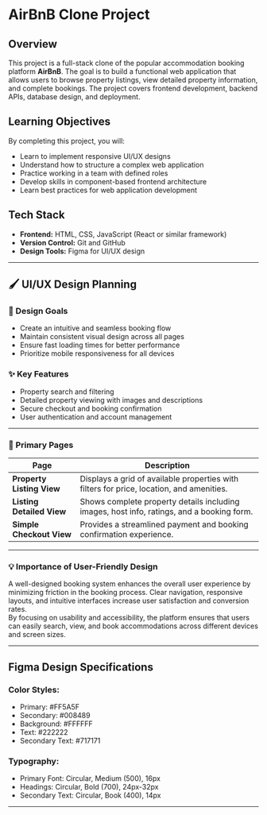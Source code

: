 # AirBnB Clone Project

## Overview
This project is a full-stack clone of the popular accommodation booking platform **AirBnB**. The goal is to build a functional web application that allows users to browse property listings, view detailed property information, and complete bookings. The project covers frontend development, backend APIs, database design, and deployment.

## Learning Objectives
By completing this project, you will:
- Learn to implement responsive UI/UX designs  
- Understand how to structure a complex web application  
- Practice working in a team with defined roles  
- Develop skills in component-based frontend architecture  
- Learn best practices for web application development  

## Tech Stack
- **Frontend:** HTML, CSS, JavaScript (React or similar framework)  
- **Version Control:** Git and GitHub  
- **Design Tools:** Figma for UI/UX design  

---

## 🖌️ UI/UX Design Planning

### 🎯 Design Goals
- Create an intuitive and seamless booking flow  
- Maintain consistent visual design across all pages  
- Ensure fast loading times for better performance  
- Prioritize mobile responsiveness for all devices  

### ✨ Key Features
- Property search and filtering  
- Detailed property viewing with images and descriptions  
- Secure checkout and booking confirmation  
- User authentication and account management  

---

### 📄 Primary Pages

| **Page** | **Description** |
|-----------|----------------|
| **Property Listing View** | Displays a grid of available properties with filters for price, location, and amenities. |
| **Listing Detailed View** | Shows complete property details including images, host info, ratings, and a booking form. |
| **Simple Checkout View** | Provides a streamlined payment and booking confirmation experience. |

---

### 💡 Importance of User-Friendly Design
A well-designed booking system enhances the overall user experience by minimizing friction in the booking process. Clear navigation, responsive layouts, and intuitive interfaces increase user satisfaction and conversion rates.  
By focusing on usability and accessibility, the platform ensures that users can easily search, view, and book accommodations across different devices and screen sizes.

---

## Figma Design Specifications

### Color Styles:
- Primary: #FF5A5F
- Secondary: #008489
- Background: #FFFFFF
- Text: #222222
- Secondary Text: #717171

### Typography:
- Primary Font: Circular, Medium (500), 16px
- Headings: Circular, Bold (700), 24px-32px
- Secondary Text: Circular, Book (400), 14px

---


